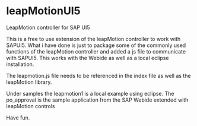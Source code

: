 # leapMotionUI5
LeapMotion controller for SAP UI5

This is a free to use extension of the leapMotion controller to work with SAPUI5. What i have done is just to package some of the commonly used functions of the leapMotion controller and added a js file to communicate with SAPUI5. This works with the Webide as well as a local eclipse installation.

The leapmotion.js file needs to be referenced in the index file as well as the leapMotion library.
	

Under samples the leapmotion1 is a local example using eclipse. 
The po_approval is the sample application from the SAP Webide extended with leapMotion controls

Have fun.
